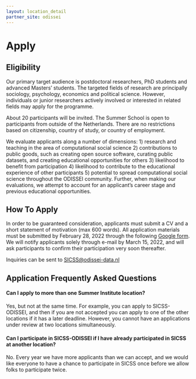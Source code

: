 ```yaml
---
layout: location_detail
partner_site: odissei
---
```


# Apply

## Eligibility

Our primary target audience is postdoctoral researchers, PhD students and advanced Masters’ students. The targeted fields of research are principally sociology, psychology, economics and political science. However,  individuals or junior researchers actively involved or interested in related fields may apply for the programme. 

About 20 participants will be invited. The Summer School is open to participants from outside of the Netherlands. There are no restrictions based on citizenship, country of study, or country of employment.

We evaluate applicants along a number of dimensions: 1) research and teaching in the area of computational social science 2) contributions to public goods, such as creating open source software, curating public datasets, and creating educational opportunities for others 3) likelihood to benefit from participation 4) likelihood to contribute to the educational experience of other participants 5) potential to spread computational social science throughout the ODISSEI community. Further, when making our evaluations, we attempt to account for an applicant’s career stage and previous educational opportunities.

## How To Apply

In order to be guaranteed consideration, applicants must submit a CV and a short statement of motivation (max 600 words).  All application materials must be submitted by February 28, 2022 through the following [Google form](https://docs.google.com/forms/d/e/1FAIpQLSdhgsPpHFDcSWItj8RH54SbhUbCc4dXStzc-wxNh2zWvguF9Q/viewform). We will notify applicants solely through e-mail by March 15, 2022, and will ask participants to confirm their participation very soon thereafter.

Inquiries can be sent to SICSS@odissei-data.nl

## Application Frequently Asked Questions

#### Can I apply to more than one Summer Institute location?

Yes, but not at the same time. For example, you can apply to SICSS-ODISSEI, and then if you are not accepted you can apply to one of the other locations if it has a later deadline. However, you cannot have an applications under review at two locations simultaneously.

#### Can I participate in SICSS-ODISSEI if I have already participated in SICSS at another location?

No. Every year we have more applicants than we can accept, and we would like everyone to have a chance to participate in SICSS once before we allow folks to participate twice.
